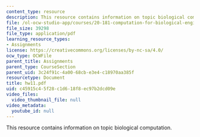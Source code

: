 ```yaml
---
content_type: resource
description: This resource contains information on topic biological computation.
file: /ol-ocw-studio-app/courses/20-181-computation-for-biological-engineers-fall-2006/c45915c45f28c1d618f8ec97b2dcd09e_hw11.pdf
file_size: 39298
file_type: application/pdf
learning_resource_types:
- Assignments
license: https://creativecommons.org/licenses/by-nc-sa/4.0/
ocw_type: OCWFile
parent_title: Assignments
parent_type: CourseSection
parent_uid: 3c24f91c-4a00-68cb-e3e4-c18970aa385f
resourcetype: Document
title: hw11.pdf
uid: c45915c4-5f28-c1d6-18f8-ec97b2dcd09e
video_files:
  video_thumbnail_file: null
video_metadata:
  youtube_id: null
---
```

This resource contains information on topic biological computation.